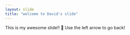 ```yaml
---
layout: slide
title: "welcome to David's slide"
---
```

This is my awesome slide!! :tada:
Use the left arrow to go back!
